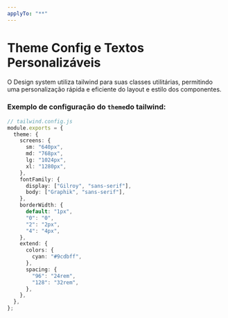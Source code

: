 ```yaml
---
applyTo: "**"
---
```


# Theme Config e Textos Personalizáveis

O Design system utiliza tailwind para suas classes utilitárias, permitindo uma personalização rápida e eficiente do layout e estilo dos componentes.

### Exemplo de configuração do `theme`do tailwind:

```ts
// tailwind.config.js
module.exports = {
  theme: {
    screens: {
      sm: "640px",
      md: "768px",
      lg: "1024px",
      xl: "1280px",
    },
    fontFamily: {
      display: ["Gilroy", "sans-serif"],
      body: ["Graphik", "sans-serif"],
    },
    borderWidth: {
      default: "1px",
      "0": "0",
      "2": "2px",
      "4": "4px",
    },
    extend: {
      colors: {
        cyan: "#9cdbff",
      },
      spacing: {
        "96": "24rem",
        "128": "32rem",
      },
    },
  },
};
```
